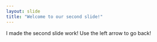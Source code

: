 ```yaml
---
layout: slide
title: "Welcome to our second slide!"
---
```

I made the second slide work!
Use the left arrow to go back!
